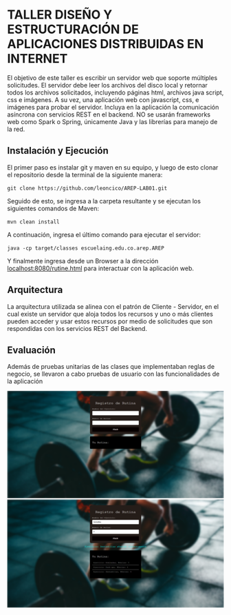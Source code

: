 #  TALLER DISEÑO Y ESTRUCTURACIÓN DE APLICACIONES DISTRIBUIDAS EN INTERNET
El objetivo de este taller es escribir un servidor web que soporte múltiples solicitudes. El servidor debe leer los archivos del disco local y retornar todos los archivos solicitados, incluyendo páginas html, archivos java script, css e imágenes. A su vez, una aplicación web con javascript, css, e imágenes para probar el servidor. Incluya en la aplicación la comunicación asíncrona con servicios REST en el backend. NO se usarán frameworks web como Spark o Spring, únicamente Java y las librerías para manejo de la red.
## Instalación y Ejecución
El primer paso es instalar git y maven en su equipo, y luego de esto clonar el repositorio desde la terminal de la siguiente manera:
```
git clone https://github.com/leoncico/AREP-LAB01.git
``` 
Seguido de esto, se ingresa a la carpeta resultante y se ejecutan los siguientes comandos de Maven:
```
mvn clean install
```
A continuación, ingresa el último comando para ejecutar el servidor:
```
java -cp target/classes escuelaing.edu.co.arep.AREP
```
Y finalmente ingresa desde un Browser a la dirección [localhost:8080/rutine.html]() para interactuar con la aplicación web.
## Arquitectura
La arquitectura utilizada se alinea con el patrón de Cliente - Servidor, en el cual existe un servidor que aloja todos los recursos y uno o más clientes pueden acceder y usar estos recursos por medio de solicitudes que son respondidas con los servicios REST del Backend.
## Evaluación
Además de pruebas unitarias de las clases que implementaban reglas de negocio, se llevaron a cabo pruebas de usuario con las funcionalidades de la aplicación

![image](/src/main/resources/webroot/PantallaInicio.PNG)
![image](/src/main/resources/webroot/AgregandoEjercicios.PNG)